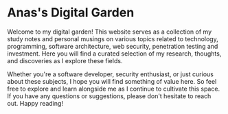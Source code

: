 # Anas's Digital Garden

Welcome to my digital garden! This website serves as a collection of my study notes and personal musings on various topics related to technology, programming, software architecture, web security, penetration testing and investment. Here you will find a curated selection of my research, thoughts, and discoveries as I explore these fields.

Whether you're a software developer, security enthusiast, or just curious about these subjects, I hope you will find something of value here. So feel free to explore and learn alongside me as I continue to cultivate this space. If you have any questions or suggestions, please don't hesitate to reach out. Happy reading!

